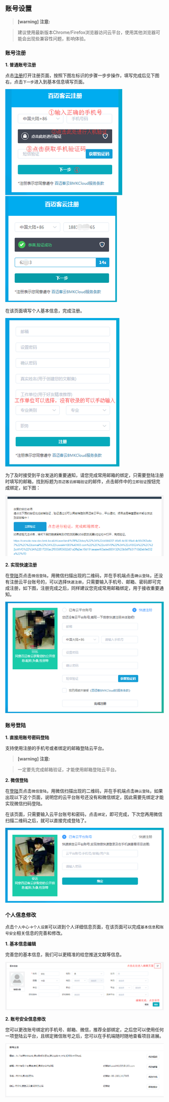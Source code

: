 ## 账号设置

> **[warning] 注意:**

> 建议使用最新版本Chrome/Firefox浏览器访问云平台，使用其他浏览器可能会出现些兼容性问题，影响体验。

### 账号注册
**1. 普通账号注册**

点击[注册](https://international.biocloud.net/zh/user/register)打开注册页面，按照下图左标识的步骤一步步操作，填写完成后见下图右，点击`下一步`进入到基本信息填写页面。

![register-1](./img/register-1.png) ![register-2](./img/register-2.png)

在该页面填写个人基本信息，完成注册。

![register-3](./img/register-3.png)

为了及时接受到平台发送的重要通知，请您完成常用邮箱的绑定，只需要登陆注册时填写的邮箱，找到标题为`百迈客云邮箱验证`的邮件，点击邮件中的`立即验证`按钮完成绑定，如下图：

![email-bind](./img/email-bind.png)

**2. 实现快速注册**

在[登陆](https://international.biocloud.net/zh/user/login)页点击`微信登陆`，用微信扫描出现的二维码，并在手机端点击`确认登陆`，还没有注册云平台账号的，可以选择`快速注册`，只需要输入手机号、邮箱、密码即可完成注册，如下图，注册完成之后，同样建议您完成常用邮箱绑定，用于接收重要通知。

![register-4](./img/register-4.png)
### 账号登陆
**1. 直接用账号密码登陆**

支持使用注册的手机号或者绑定的邮箱登陆云平台。

> **[warning] 注意:**

> 一定要先完成邮箱验证，才能使用邮箱登陆云平台。

**2. 微信登陆**

在[登陆](https://international.biocloud.net/zh/user/login)页点击`微信登陆`，用微信扫描出现的二维码，并在手机端点击`确认登陆`，如果出现以下这个页面，说明您的云平台账号还没有和微信绑定，因此需要先绑定才能实现微信扫码登陆。

在该页面，只需要输入云平台账号和密码，点击`绑定`，即可完成，下次您再用微信扫描二维码之后，就可以直接完成登陆了。

![wechat-bind](./img/wechat-bind.png)

### 个人信息修改

点击`个人中心`->`个人设置`可以进到个人详细信息页面，在该页面可以完成`基本信息`和`账号安全`相关信息的完善和修改。

**1. 基本信息编辑**

完善您的基本信息，我们可以更精准的给您推送文献等信息。

![basic-infor-edit](./img/basic-infor-edit.png)

**2. 账号安全信息修改**

您可以更改账号绑定的手机号、邮箱、微信，推荐全部绑定，之后您可以使用任何一项登陆云平台，且绑定微信账号之后，您可以在手机端随时随地查看项目进展。

![account-safe](./img/account-safe.png)
